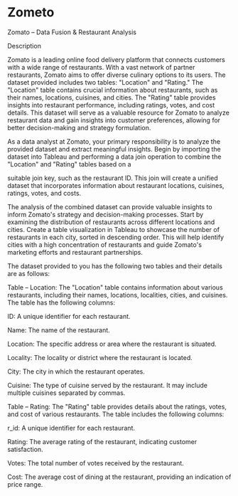 # Zometo

Zomato – Data Fusion & Restaurant Analysis

Description

Zomato is a leading online food delivery platform that connects customers with a wide range of restaurants. With a vast network of partner restaurants, Zomato aims to offer diverse culinary options to its users. The dataset provided includes two tables: "Location" and "Rating." The "Location" table contains crucial information about restaurants, such as their names, locations, cuisines, and cities. The "Rating" table provides insights into restaurant performance, including ratings, votes, and cost details. This dataset will serve as a valuable resource for Zomato to analyze restaurant data and gain insights into customer preferences, allowing for better decision-making and strategy formulation.

As a data analyst at Zomato, your primary responsibility is to analyze the provided dataset and extract meaningful insights. Begin by importing the dataset into Tableau and performing a data join operation to combine the "Location" and "Rating" tables based on a

 

 

suitable join key, such as the restaurant ID. This join will create a unified dataset that incorporates information about restaurant locations, cuisines, ratings, votes, and costs.

 

The analysis of the combined dataset can provide valuable insights to inform Zomato's strategy and decision-making processes. Start by examining the distribution of restaurants across different locations and cities. Create a table visualization in Tableau to showcase the number of restaurants in each city, sorted in descending order. This will help identify cities with a high concentration of restaurants and guide Zomato's marketing efforts and restaurant partnerships.

 

The dataset provided to you has the following two tables and their details are as follows:

 

Table – Location: The "Location" table contains information about various restaurants, including their names, locations, localities, cities, and cuisines. The table has the following columns:

 

ID: A unique identifier for each restaurant.

Name: The name of the restaurant.

Location: The specific address or area where the restaurant is situated.

Locality: The locality or district where the restaurant is located.

City: The city in which the restaurant operates.

Cuisine: The type of cuisine served by the restaurant. It may include multiple cuisines separated by commas.

 

Table – Rating: The "Rating" table provides details about the ratings, votes, and cost of various restaurants. The table includes the following columns:

 

r_id: A unique identifier for each restaurant.

Rating: The average rating of the restaurant, indicating customer satisfaction.

Votes: The total number of votes received by the restaurant.

Cost: The average cost of dining at the restaurant, providing an indication of price range.

